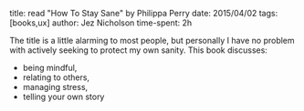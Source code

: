 title: read "How To Stay Sane" by Philippa Perry
date: 2015/04/02
tags: [books,ux]
author: Jez Nicholson
time-spent: 2h

​​The title is a little alarming to most people, but personally I have no problem with actively seeking to protect my own sanity. This book discusses:
* being mindful,
* relating to others,
* managing stress,
* telling your own story